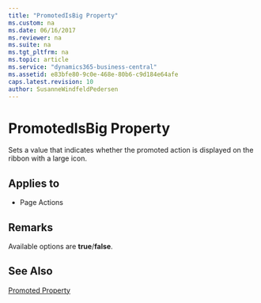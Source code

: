 ```yaml
---
title: "PromotedIsBig Property"
ms.custom: na
ms.date: 06/16/2017
ms.reviewer: na
ms.suite: na
ms.tgt_pltfrm: na
ms.topic: article
ms.service: "dynamics365-business-central"
ms.assetid: e83bfe80-9c0e-468e-80b6-c9d184e64afe
caps.latest.revision: 10
author: SusanneWindfeldPedersen
---
```


 

# PromotedIsBig Property
Sets a value that indicates whether the promoted action is displayed on the ribbon with a large icon.  
  
## Applies to  
  
-   Page Actions  
  
## Remarks  
 Available options are **true**/**false**.  
  
## See Also  
 [Promoted Property](devenv-promoted-property.md)   
 